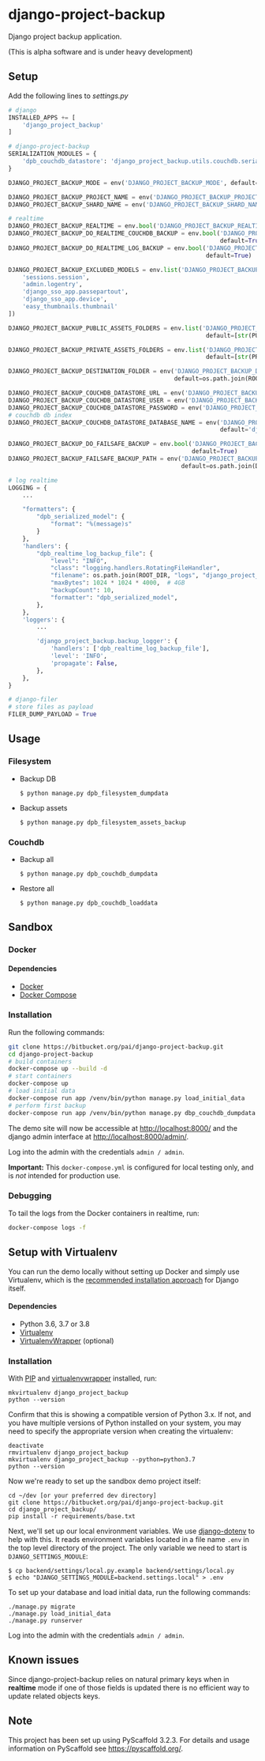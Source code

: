 # django-project-backup

Django project backup application.

(This is alpha software and is under heavy development)


## Setup

Add the following lines to *settings.py*

```python
# django
INSTALLED_APPS += [
    'django_project_backup'
]

# django-project-backup
SERIALIZATION_MODULES = {
    'dpb_couchdb_datastore': 'django_project_backup.utils.couchdb.serializers'
}

DJANGO_PROJECT_BACKUP_MODE = env('DJANGO_PROJECT_BACKUP_MODE', default='incremental')

DJANGO_PROJECT_BACKUP_PROJECT_NAME = env('DJANGO_PROJECT_BACKUP_PROJECT_NAME', default='django_project_backup')
DJANGO_PROJECT_BACKUP_SHARD_NAME = env('DJANGO_PROJECT_BACKUP_SHARD_NAME', default='1')

# realtime
DJANGO_PROJECT_BACKUP_REALTIME = env.bool('DJANGO_PROJECT_BACKUP_REALTIME', default=True)
DJANGO_PROJECT_BACKUP_DO_REALTIME_COUCHDB_BACKUP = env.bool('DJANGO_PROJECT_BACKUP_DO_REALTIME_COUCHDB_BACKUP',
                                                            default=True)
DJANGO_PROJECT_BACKUP_DO_REALTIME_LOG_BACKUP = env.bool('DJANGO_PROJECT_BACKUP_DO_REALTIME_LOG_BACKUP',
                                                        default=True)

DJANGO_PROJECT_BACKUP_EXCLUDED_MODELS = env.list('DJANGO_PROJECT_BACKUP_EXCLUDED_MODELS', default=[
    'sessions.session',
    'admin.logentry',
    'django_sso_app.passepartout',
    'django_sso_app.device',
    'easy_thumbnails.thumbnail'
])

DJANGO_PROJECT_BACKUP_PUBLIC_ASSETS_FOLDERS = env.list('DJANGO_PROJECT_BACKUP_PUBLIC_ASSETS_FOLDERS',
                                                        default=[str(PUBLIC_ROOT)])

DJANGO_PROJECT_BACKUP_PRIVATE_ASSETS_FOLDERS = env.list('DJANGO_PROJECT_BACKUP_PRIVATE_ASSETS_FOLDERS',
                                                        default=[str(PRIVATE_ROOT)])

DJANGO_PROJECT_BACKUP_DESTINATION_FOLDER = env('DJANGO_PROJECT_BACKUP_DESTINATION_FOLDER',
                                               default=os.path.join(ROOT_DIR, 'backups'))

DJANGO_PROJECT_BACKUP_COUCHDB_DATASTORE_URL = env('DJANGO_PROJECT_BACKUP_COUCHDB_DATASTORE_URL', default='http://127.0.0.1:5984')
DJANGO_PROJECT_BACKUP_COUCHDB_DATASTORE_USER = env('DJANGO_PROJECT_BACKUP_COUCHDB_DATASTORE_USER', default='admin')
DJANGO_PROJECT_BACKUP_COUCHDB_DATASTORE_PASSWORD = env('DJANGO_PROJECT_BACKUP_COUCHDB_DATASTORE_PASSWORD', default='couchdb')
# couchdb db index
DJANGO_PROJECT_BACKUP_COUCHDB_DATASTORE_DATABASE_NAME = env('DJANGO_PROJECT_BACKUP_COUCHDB_DATASTORE_DATABASE_NAME',
                                                            default='django_project_backup')

DJANGO_PROJECT_BACKUP_DO_FAILSAFE_BACKUP = env.bool('DJANGO_PROJECT_BACKUP_DO_FAILSAFE_BACKUP',
                                                    default=True)
DJANGO_PROJECT_BACKUP_FAILSAFE_BACKUP_PATH = env('DJANGO_PROJECT_BACKUP_FAILSAFE_BACKUP_PATH',
                                                 default=os.path.join(DJANGO_PROJECT_BACKUP_DESTINATION_FOLDER, 'failed'))

# log realtime
LOGGING = {
    ...

    "formatters": {
        "dpb_serialized_model": {
            "format": "%(message)s"
        }
    },
    'handlers': {
        "dpb_realtime_log_backup_file": {
            "level": "INFO",
            "class": "logging.handlers.RotatingFileHandler",
            "filename": os.path.join(ROOT_DIR, "logs", "django_project_backup.realtime.log"),
            "maxBytes": 1024 * 1024 * 4000,  # 4GB
            "backupCount": 10,
            "formatter": "dpb_serialized_model",
        },
    },
    'loggers': {
        ...

        'django_project_backup.backup_logger': {
            'handlers': ['dpb_realtime_log_backup_file'],
            'level': 'INFO',
            'propagate': False,
        },
    },
}

# django-filer
# store files as payload
FILER_DUMP_PAYLOAD = True
```


## Usage

### Filesystem

- Backup DB

    ```
    $ python manage.py dpb_filesystem_dumpdata
    ```

- Backup assets

    ```
    $ python manage.py dpb_filesystem_assets_backup
    ```

### Couchdb

- Backup all

    ```
    $ python manage.py dpb_couchdb_dumpdata
    ```

- Restore all

    ```
    $ python manage.py dpb_couchdb_loaddata
    ```

## Sandbox

### Docker

#### Dependencies
* [Docker](https://docs.docker.com/engine/installation/)
* [Docker Compose](https://docs.docker.com/compose/install/)

### Installation
Run the following commands:

```bash
git clone https://bitbucket.org/pai/django-project-backup.git
cd django-project-backup
# build containers
docker-compose up --build -d
# start containers
docker-compose up
# load initial data
docker-compose run app /venv/bin/python manage.py load_initial_data
# perform first backup
docker-compose run app /venv/bin/python manage.py dbp_couchdb_dumpdata
```

The demo site will now be accessible at [http://localhost:8000/](http://localhost:8000/) and the django admin
interface at [http://localhost:8000/admin/](http://localhost:8000/admin/).

Log into the admin with the credentials ``admin / admin``.

**Important:** This `docker-compose.yml` is configured for local testing only, and is _not_ intended for production use.

### Debugging
To tail the logs from the Docker containers in realtime, run:

```bash
docker-compose logs -f
```

Setup with Virtualenv
---------------------
You can run the demo locally without setting up Docker and simply use Virtualenv, which is the [recommended installation approach](https://docs.djangoproject.com/en/2.2/topics/install/#install-the-django-code) for Django itself.

#### Dependencies
* Python 3.6, 3.7 or 3.8
* [Virtualenv](https://virtualenv.pypa.io/en/stable/installation/)
* [VirtualenvWrapper](https://virtualenvwrapper.readthedocs.io/en/latest/install.html) (optional)

### Installation

With [PIP](https://github.com/pypa/pip) and [virtualenvwrapper](https://virtualenvwrapper.readthedocs.io/en/latest/)
installed, run:

    mkvirtualenv django_project_backup
    python --version

Confirm that this is showing a compatible version of Python 3.x. If not, and you have multiple versions of Python installed on your system, you may need to specify the appropriate version when creating the virtualenv:

    deactivate
    rmvirtualenv django_project_backup
    mkvirtualenv django_project_backup --python=python3.7
    python --version

Now we're ready to set up the sandbox demo project itself:

    cd ~/dev [or your preferred dev directory]
    git clone https://bitbucket.org/pai/django-project-backup.git
    cd django_project_backup/
    pip install -r requirements/base.txt

Next, we'll set up our local environment variables. We use [django-dotenv](https://github.com/jpadilla/django-dotenv)
to help with this. It reads environment variables located in a file name `.env` in the top level directory of the project.
The only variable we need to start is `DJANGO_SETTINGS_MODULE`:

    $ cp backend/settings/local.py.example backend/settings/local.py
    $ echo "DJANGO_SETTINGS_MODULE=backend.settings.local" > .env

To set up your database and load initial data, run the following commands:

    ./manage.py migrate
    ./manage.py load_initial_data
    ./manage.py runserver

Log into the admin with the credentials ``admin / admin``.



## Known issues

Since django-project-backup relies on natural primary keys when in **realtime** mode if one of those fields
is updated there is no efficient way to update related objects keys.



## Note

This project has been set up using PyScaffold 3.2.3. For details and usage
information on PyScaffold see https://pyscaffold.org/.

